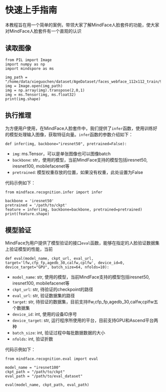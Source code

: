 # 快速上手指南

本教程旨在用一个简单的案例，带领大家了解MindFace人脸套件的功能，使大家对MindFace人脸套件有一个直观的认识

## 读取图像

```
from PIL import Image
import numpy as np
import mindspore as ms

img_path = "/home/data/xieguochen/dataset/AgeDataset/faces_webface_112x112_train/9140/Figure_447026.png"
img = Image.open(img_path)
img = np.array(img).transpose(2,0,1)
img = ms.Tensor(img, ms.float32)
print(img.shape)
```

## 执行推理

为方便用户使用，在MindFace人脸套件中，我们提供了`infer`函数，使用训练好的模型处理输入图像，获取特征向量。`infer`函数的参数介绍如下：

`def infer(img, backbone="iresnet50", pretrained=False):`
* `img`: ms.Tensor，可以是单张图像也可以图像batch
* `backbone`: str，使用的模型，当前MindFace支持的模型包括iresnet50, iresnet100, mobilefacenet等
* `pretrained`: 模型权重存放的位置，如果没有权重，此处设置为False

代码示例如下：

```
from mindface.recognition.infer import infer

backbone = 'iresnet50'
pretrained = '/path/to/ckpt'
feature = infer(img, backbone=backbone, pretrained=pretrained)
print(feature.shape)
```

## 模型验证
MindFace为用户提供了模型验证的接口`eval`函数，能够在指定的人脸验证数据集上验证模型的性能，当前

`def eval(model_name, ckpt_url, eval_url, target='lfw,cfp_fp,agedb_30,calfw,cplfw', device_id=0, device_target="GPU", batch_size=64, nfolds=10):`
* `model_name`: str, 使用的模型，当前MindFace支持的模型包括iresnet50, iresnet100, mobilefacenet等
* `ckpt_url`: str, 待验证的checkpoint的路径
* `eval_url`: str, 验证数据集的路径
* `target`: str, 待验证的数据集，目前支持lfw,cfp_fp,agedb_30,calfw,cplfw五个数据集
* `device_id`: int, 使用的设备ID序号
* `device_target`: str, 运行程序所使用的平台，目前支持GPU和Ascend平台两种
* `batch_size`: int, 验证过程中每批数据数据的大小
* `nfolds`: int, 验证折数

代码示例如下：

```
from mindface.recognition.eval import eval

model_name = "iresnet100"
ckpt_path = "/path/to/ckpt"
eval_path = "/path/to/eval_dataset"

eval(model_name, ckpt_path, eval_path)
```